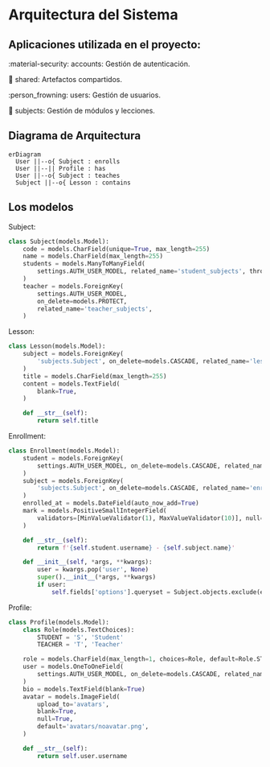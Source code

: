 # Arquitectura del Sistema

## Aplicaciones utilizada en el proyecto:

:material-security: accounts: Gestión de autenticación.

:file_folder: shared: Artefactos compartidos.

:person_frowning: users: Gestión de usuarios.

:closed_book: subjects: Gestión de módulos y lecciones.

## Diagrama de Arquitectura

```mermaid
erDiagram
  User ||--o{ Subject : enrolls
  User ||--|| Profile : has
  User ||--o{ Subject : teaches
  Subject ||--o{ Lesson : contains
```

## Los modelos

Subject:

```py title="models.py"
class Subject(models.Model):
    code = models.CharField(unique=True, max_length=255)
    name = models.CharField(max_length=255)
    students = models.ManyToManyField(
        settings.AUTH_USER_MODEL, related_name='student_subjects', through=Enrollment, blank=True
    )
    teacher = models.ForeignKey(
        settings.AUTH_USER_MODEL,
        on_delete=models.PROTECT,
        related_name='teacher_subjects',
    )

```

Lesson:

```py title="models.py"
class Lesson(models.Model):
    subject = models.ForeignKey(
        'subjects.Subject', on_delete=models.CASCADE, related_name='lessons'
    )
    title = models.CharField(max_length=255)
    content = models.TextField(
        blank=True,
    )

    def __str__(self):
        return self.title

```

Enrollment:

```py title="models.py"
class Enrollment(models.Model):
    student = models.ForeignKey(
        settings.AUTH_USER_MODEL, on_delete=models.CASCADE, related_name='enrolled'
    )
    subject = models.ForeignKey(
        'subjects.Subject', on_delete=models.CASCADE, related_name='enrollments'
    )
    enrolled_at = models.DateField(auto_now_add=True)
    mark = models.PositiveSmallIntegerField(
        validators=[MinValueValidator(1), MaxValueValidator(10)], null=True, blank=True
    )

    def __str__(self):
        return f'{self.student.username} - {self.subject.name}'

    def __init__(self, *args, **kwargs):
        user = kwargs.pop('user', None)
        super().__init__(*args, **kwargs)
        if user:
            self.fields['options'].queryset = Subject.objects.exclude(enrollments__student=user)

```

Profile:

```py title="models.py"
class Profile(models.Model):
    class Role(models.TextChoices):
        STUDENT = 'S', 'Student'
        TEACHER = 'T', 'Teacher'

    role = models.CharField(max_length=1, choices=Role, default=Role.STUDENT)
    user = models.OneToOneField(
        settings.AUTH_USER_MODEL, on_delete=models.CASCADE, related_name='profile'
    )
    bio = models.TextField(blank=True)
    avatar = models.ImageField(
        upload_to='avatars',
        blank=True,
        null=True,
        default='avatars/noavatar.png',
    )

    def __str__(self):
        return self.user.username

```

<!-- ## Relaciones entre los modelos:

Un Subject tiene un profesor (FK a User) y múltiples estudiantes (M2M a User a través de Enrollment).

Un Profile está relacionado con un User (uno a uno). -->

